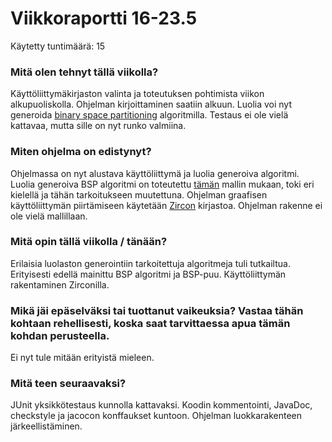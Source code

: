 # Viikkoraportti 16-23.5

Käytetty tuntimäärä: 15

### Mitä olen tehnyt tällä viikolla?

Käyttöliittymäkirjaston valinta ja toteutuksen pohtimista viikon alkupuoliskolla. Ohjelman kirjoittaminen saatiin alkuun. Luolia voi nyt generoida [binary space partitioning](https://en.wikipedia.org/wiki/Binary_space_partitioning) algoritmilla. Testaus ei ole vielä kattavaa, mutta sille on nyt runko valmiina. 

### Miten ohjelma on edistynyt?

Ohjelmassa on nyt alustava käyttöliittymä ja luolia generoiva algoritmi. Luolia generoiva BSP algoritmi on toteutettu [tämän](https://github.com/AtTheMatinee/dungeon-generation/blob/master/dungeonGenerationAlgorithms.py) mallin mukaan, toki eri kielellä ja tähän tarkoitukseen muutettuna. Ohjelman graafisen käyttöliittymän piirtämiseen käytetään [Zircon](https://hexworks.org/projects/zircon/) kirjastoa. Ohjelman rakenne ei ole vielä mallillaan.

### Mitä opin tällä viikolla / tänään?

Erilaisia luolaston generointiin tarkoitettuja algoritmeja tuli tutkailtua. Erityisesti edellä mainittu BSP algoritmi ja BSP-puu. Käyttöliittymän rakentaminen Zirconilla. 

### Mikä jäi epäselväksi tai tuottanut vaikeuksia? Vastaa tähän kohtaan rehellisesti, koska saat tarvittaessa apua tämän kohdan perusteella.

Ei nyt tule mitään erityistä mieleen.

### Mitä teen seuraavaksi?

JUnit yksikkötestaus kunnolla kattavaksi. Koodin kommentointi, JavaDoc, checkstyle ja jacocon konffaukset kuntoon. Ohjelman luokkarakenteen järkeellistäminen. 
